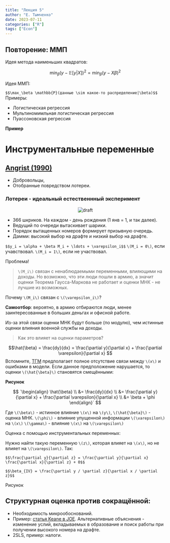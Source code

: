 ```yaml
---
title: "Лекция 5"
author: "Е. Тымченко"
date: 2023-07-11
categories: ["R"]
tags: ["Econ"]
---
```


## Повторение: ММП

Идея метода наименьших квадратов:

$$
\min_\beta (y - \mathbb{E}[y|X])^2 = \min_\beta(y - X\beta)^2
$$

Идея ММП:

`$$\max_\beta \mathbb{P}(данные \sim какое-то распределение|\beta)$$`
Примеры:

* Логистическая регрессия
* Мультиномимльная логистическая регрессия
* Пуассоновская регрессия

**Пример**

# Инструментальные переменные

## [Angrist (1990)](https://www.jstor.org/stable/2006669)

* Добровольцы,
* Отобранные повредством лотереи.

### Лотереи - идеальный естественнный эксперимент

<center>

![draft](https://media1.giphy.com/media/nbX5NnozM2C97haytR/giphy.gif?cid=ecf05e47y0hg47apw6q26jn51o296t1lggov0q7sqo8dg4i0&ep=v1_gifs_search&rid=giphy.gif&ct=g)

</center>

* 366 шкриков. На каждом - день рождения (1 янв = 1, и так далее).
* Ведущий по очереди вытаскивает шарики.
* Порядок вытащенных номеров формирует призывную очередь.
* Дамми: высокий выбор на драфте и низкий выбор на драфте.

`$$y_i = \alpha + \beta M_i + \ldots + \varepsilon_i$$`
`\(M_i = 0\)`, если учавствовал.
`\(M_i = 1\)`, если не участвовал.

Проблема!

> `\(M_i\)` связан с ненаблюдаемыми переменными, влияющими на доходы.
Но возможно, что эти люди пошли в армию, а значит оценки Теорема Гаусса-Маркова не работает и оценки МНК - не лучшие из возможных.

Почему `\(M_i\)` связан с `\(\varepsilon_i\)`?

**Самоотбор**: вероятно, в армию отбираются люди, менее заинтересованные в больших деньгах и офисной работе.

Из-за этой связи оценки МНК будут больше (по модулю), чем истинные оценки влияния военной службы на доходы.

> Как это влияет на оценки параметров?

$$\hat{\beta} = \frac{dy}{dx} = \frac{\partial y}{\partial x} +  \frac{\partial \varepsilon}{\partial x} $$
Вспомните, [ТГМ](https://ru.wikipedia.org/wiki/%D0%A2%D0%B5%D0%BE%D1%80%D0%B5%D0%BC%D0%B0_%D0%93%D0%B0%D1%83%D1%81%D1%81%D0%B0_%E2%80%94_%D0%9C%D0%B0%D1%80%D0%BA%D0%BE%D0%B2%D0%B0) предполагает полное отсутствие связи между `\(x\)` и ошибками в модели. Если данное предположение нарушается, то оценки `\(\hat{\beta}\)` становятся смещёнными:

**Рисунок**

$$
`\begin{align}
\hat{\beta} \\
&= \frac{dy}{dx} \\
&= \frac{\partial y}{\partial x} + \frac{\partial \varepsilon}{\partial x} \\
&= \beta + \phi 
\end{align}`
$$

Где `\(\beta\)` - истинное влияние `\(x\)` на `\(y\)`,
`\(\hat{\beta}\)` - оценка МНК.
`\(\phi\)` - влияние упущенной информации `\(\varepsilon\)` на `\(x\)`
`\(\gamma\)` - влияние `\(x\)` на `\(\varepsilon\)`

Оценка с помощью инструментальных переменных:


Нужно найти такую переменную `\(z\)`, которая влияет на `\(x\)`, но не влияет на `\(\varepsilon\)`. Так:

`$$\frac{\partial y}{\partial z} = \frac{\partial y}{\partial x} \frac{\partial x}{\partial z} + 0$$`

`$$\beta_{IV} = \frac{\partial y / \partial z}{\partial x / \partial z}$$`

Рисунок

## Структурная оценка против сокращённой:

* Необходимость микрообоснований.
* Пример: [статья Keane в JOE](https://editorialexpress.com/jrust/econ615/readings/keane_article_je.pdf). Альтернативные объяснения - изменение услий, вкладываемых в образование и поиск работы при получении высокого номера на драфте.
* 2SLS, пример: налоги.

